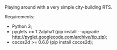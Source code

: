 Playing around with a very simple city-building RTS.

Requirements:
- Python 3;
- pyglets >= 1.2alpha1 (pip install --upgrade http://pyglet.googlecode.com/archive/tip.zip);
- cocos2d >= 0.6.0 (pip install cocos2d);

